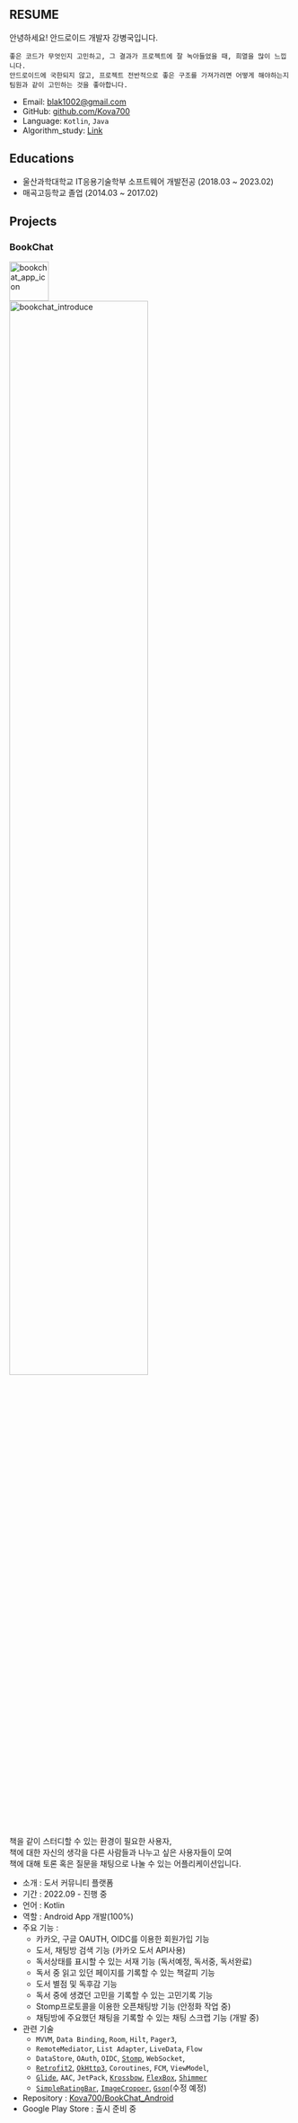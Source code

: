 ## RESUME

안녕하세요! 안드로이드 개발자 강병국입니다. <br>

```
좋은 코드가 무엇인지 고민하고, 그 결과가 프로젝트에 잘 녹아들었을 때, 희열을 많이 느낍니다.
안드로이드에 국한되지 않고, 프로젝트 전반적으로 좋은 구조를 가져가려면 어떻게 해야하는지
팀원과 같이 고민하는 것을 좋아합니다.
```

- Email:   blak1002@gmail.com
- GitHub:  [github.com/Kova700](https://github.com/Kova700)
- Language: `Kotlin`, `Java`
- Algorithm_study: [Link](https://github.com/Kova700/Algorithm_Kotlin)
 
## **Educations**

- 울산과학대학교 IT응용기술학부 소프트웨어 개발전공 (2018.03 ~ 2023.02)
- 매곡고등학교 졸업 (2014.03 ~ 2017.02)

## **Projects**
### BookChat
<img width="70" height="70" alt="bookchat_app_icon" src="https://github.com/Kova700/RESUME/assets/81726145/21bc5702-fb01-4f60-8724-45b888d77cf7"> <br>
<img width="70%" height="70%" alt="bookchat_introduce" src="https://github.com/Kova700/RESUME/assets/81726145/3e4610d5-df0e-4652-92f5-3cb424bae6b5"> <br>
책을 같이 스터디할 수 있는 환경이 필요한 사용자, <br>
책에 대한 자신의 생각을 다른 사람들과 나누고 싶은 사용자들이 모여 <br>
책에 대해 토론 혹은 질문을 채팅으로 나눌 수 있는 어플리케이션입니다.

- 소개 : 도서 커뮤니티 플랫폼
- 기간 : 2022.09 - 진행 중
- 언어 : Kotlin
- 역할 : Android App 개발(100%)
- 주요 기능 :
  - 카카오, 구글 OAUTH, OIDC를 이용한 회원가입 기능
  - 도서, 채팅방 검색 기능 (카카오 도서 API사용)
  - 독서상태를 표시할 수 있는 서재 기능 (독서예정, 독서중, 독서완료)
  - 독서 중 읽고 있던 페이지를 기록할 수 있는 책갈피 기능
  - 도서 별점 및 독후감 기능
  - 독서 중에 생겼던 고민을 기록할 수 있는 고민기록 기능
  - Stomp프로토콜을 이용한 오픈채팅방 기능 (안정화 작업 중)
  - 채팅방에 주요했던 채팅을 기록할 수 있는 채팅 스크랩 기능 (개발 중)
- 관련 기술
  - `MVVM`, `Data Binding`, `Room`, `Hilt`, `Pager3`, 
  - `RemoteMediator`, `List Adapter`, `LiveData`, `Flow`
  - `DataStore`, `OAuth`, `OIDC`, [`Stomp`](https://stomp.github.io), `WebSocket`,
  - [`Retrofit2`](https://github.com/square/retrofit), [`OkHttp3`](https://github.com/square/okhttp), `Coroutines`, `FCM`, `ViewModel`, 
  - [`Glide`](https://github.com/bumptech/glide), `AAC`, `JetPack`, [`Krossbow`](https://github.com/joffrey-bion/krossbow), [`FlexBox`](https://github.com/google/flexbox-layout), [`Shimmer`](https://github.com/facebook/shimmer-android)
  - [`SimpleRatingBar`](https://github.com/williamyyu/SimpleRatingBar), [`ImageCropper`](https://github.com/CanHub/Android-Image-Cropper), [`Gson`](https://github.com/google/gson)(수정 예정)
- Repository : [Kova700/BookChat_Android](https://github.com/Kova700/BookChat_Android)
- Google Play Store : 출시 준비 중 
